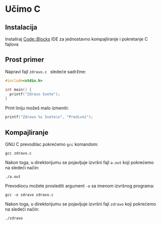 # Učimo C

## Instalacija

Instaliraj [Code::Blocks](http://www.codeblocks.org/) IDE za jednostavno kompajliranje i pokretanje C fajlova

## Prost primer

Napravi fajl `zdravo.c ` sledeće sadržine:

```c
#include<stdio.h>

int main() {
  printf("Zdravo Svete");
}
```

Print liniju možeš malo izmeniti:
```c
printf("Zdravo %s Svete\n", "Predivni");
```

## Kompajliranje

GNU C prevodilac pokrećemo `gcc` komandom:
```
gcc zdravo.c
```

Nakon toga, u direktorijumu se pojavljuje izvršni fajl `a.out` koji pokrećemo na sledeći način:
```
./a.out
```

Prevodiocu možete proslediti argument `-o` sa imenom izvršnog programa:
```
gcc -o zdravo zdravo.c
```
Nakon toga, u direktorijumu se pojavljuje izvršni fajl `zdravo` koji pokrećemo na sledeći način:
```
./zdravo
```
